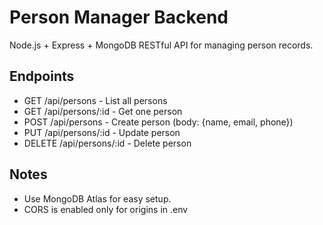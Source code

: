 # Person Manager Backend

Node.js + Express + MongoDB RESTful API for managing person records.

## Endpoints

- GET /api/persons - List all persons
- GET /api/persons/:id - Get one person
- POST /api/persons - Create person (body: {name, email, phone})
- PUT /api/persons/:id - Update person
- DELETE /api/persons/:id - Delete person

## Notes

- Use MongoDB Atlas for easy setup.
- CORS is enabled only for origins in .env
